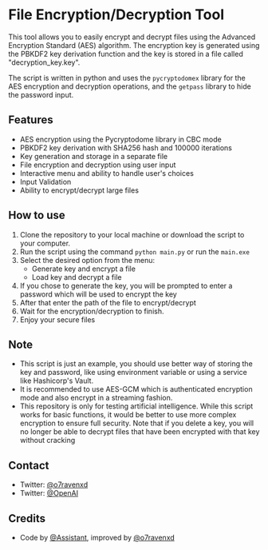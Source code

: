 # File Encryption/Decryption Tool

This tool allows you to easily encrypt and decrypt files using the Advanced Encryption Standard (AES) algorithm. The encryption key is generated using the PBKDF2 key derivation function and the key is stored in a file called "decryption_key.key". 

The script is written in python and uses the `pycryptodomex` library for the AES encryption and decryption operations, and the `getpass` library to hide the password input.

## Features

- AES encryption using the Pycryptodome library in CBC mode
- PBKDF2 key derivation with SHA256 hash and 100000 iterations
- Key generation and storage in a separate file
- File encryption and decryption using user input
- Interactive menu and ability to handle user's choices
- Input Validation
- Ability to encrypt/decrypt large files

## How to use

1. Clone the repository to your local machine or download the script to your computer.
2. Run the script using the command `python main.py` or run the `main.exe`
3. Select the desired option from the menu:
    - Generate key and encrypt a file
    - Load key and decrypt a file
4. If you chose to generate the key, you will be prompted to enter a password which will be used to encrypt the key
5. After that enter the path of the file to encrypt/decrypt
6. Wait for the encryption/decryption to finish.
7. Enjoy your secure files

## Note
- This script is just an example, you should use better way of storing the key and password, like using environment variable or using a service like Hashicorp's Vault.
- It is recommended to use AES-GCM which is authenticated encryption mode and also encrypt in a streaming fashion.
- This repository is only for testing artificial intelligence. While this script works for basic functions, it would be better to use more complex encryption to ensure full security. Note that if you delete a key, you will no longer be able to decrypt files that have been encrypted with that key without cracking

## Contact

- Twitter: [@o7ravenxd](https://twitter.com/o7ravenxd)
- Twitter: [@OpenAI](https://twitter.com/openai)

## Credits

- Code by [@Assistant](https://openai.com/), improved by [@o7ravenxd](https://twitter.com/o7ravenxd)

